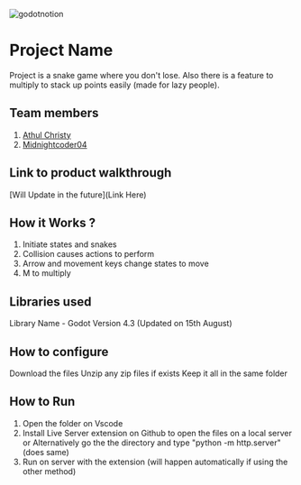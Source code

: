 

![godotnotion](https://github.com/user-attachments/assets/45bfa5c9-7e8a-4e64-bde3-a2db95e0762e)



# Project Name
Project is a snake game where you don't lose. Also there is a feature to multiply to stack up points easily (made for lazy people). 
## Team members
1. [Athul Christy](https://github.com/athulchristy)
2. [Midnightcoder04](https://github.com/midnightcoder04)
## Link to product walkthrough
[Will Update in the future](Link Here)
## How it Works ?
1. Initiate states and snakes
2. Collision causes actions to perform
3. Arrow and movement keys change states to move
4. M to multiply
## Libraries used
Library Name - Godot Version 4.3 (Updated on 15th August)
## How to configure
Download the files
Unzip any zip files if exists
Keep it all in the same folder
## How to Run
1. Open the folder on Vscode
2. Install Live Server extension on Github to open the files on a local server or
   Alternatively go the the directory and type "python -m http.server" (does same)
3. Run on server with the extension (will happen automatically if using the other method)
